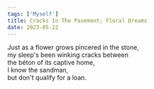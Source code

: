 ```yaml
---
tags: ['Myself']
title: Cracks In The Pavement; Floral Dreams
date: 2023-05-22
---
```


Just as a flower grows pincered in the stone,  
my sleep's been winking cracks between  
the béton of its captive home,  
I know the sandman,  
but don't qualify for a loan.  
